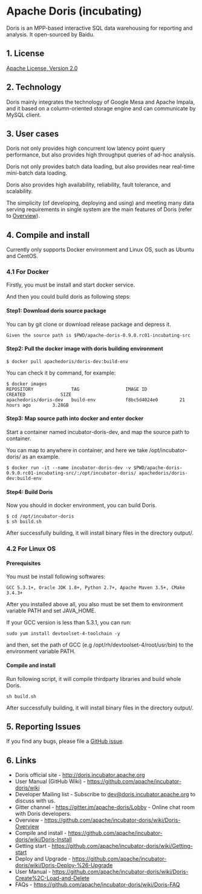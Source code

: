 # Apache Doris (incubating)

Doris is an MPP-based interactive SQL data warehousing for reporting and analysis. It open-sourced by Baidu. 

## 1. License

[Apache License, Version 2.0](http://www.apache.org/licenses/LICENSE-2.0)

## 2. Technology
Doris mainly integrates the technology of Google Mesa and Apache Impala, and it based on a column-oriented storage engine and can communicate by MySQL client.

## 3. User cases
Doris not only provides high concurrent low latency point query performance, but also provides high throughput queries of ad-hoc analysis. 

Doris not only provides batch data loading, but also provides near real-time mini-batch data loading. 

Doris also provides high availability, reliability, fault tolerance, and scalability. 

The simplicity (of developing, deploying and using) and meeting many data serving requirements in single system are the main features of Doris (refer to [Overview](https://github.com/apache/incubator-doris/wiki/Doris-Overview)).

## 4. Compile and install

Currently only supports Docker environment and Linux OS, such as Ubuntu and CentOS.

### 4.1 For Docker 

Firstly, you must be install and start docker service.

And then you could build doris as following steps:

#### Step1: Download doris source package
You can by git clone or download release package and depress it.

```
Given the source path is $PWD/apache-doris-0.9.0.rc01-incubating-src
```

#### Step2: Pull the docker image with doris building environment

```
$ docker pull apachedoris/doris-dev:build-env
```

You can check it by command, for example:

```
$ docker images
REPOSITORY              TAG                 IMAGE ID            CREATED             SIZE
apachedoris/doris-dev   build-env           f8bc5d4024e0        21 hours ago        3.28GB
```

#### Step3: Map source path into docker and enter docker
Start a container named incubator-doris-dev, and map the source path to container.

You can map to anywhere in container, and here we take /opt/incubator-doris/ as an example.

```
$ docker run -it --name incubator-doris-dev -v $PWD/apache-doris-0.9.0.rc01-incubating-src/:/opt/incubator-doris/ apachedoris/doris-dev:build-env
```

#### Step4: Build Doris
Now you should in docker environment, you can build Doris.

```
$ cd /opt/incubator-doris
$ sh build.sh
```
After successfully building, it will install binary files in the directory output/.

### 4.2 For Linux OS

#### Prerequisites

You must be install following softwares:

```
GCC 5.3.1+, Oracle JDK 1.8+, Python 2.7+, Apache Maven 3.5+, CMake 3.4.3+
```

After you installed above all, you also must be set them to environment variable PATH and set JAVA_HOME.

If your GCC version is less than 5.3.1, you can run:

```
sudo yum install devtoolset-4-toolchain -y
```

and then, set the path of GCC (e.g /opt/rh/devtoolset-4/root/usr/bin) to the environment variable PATH.

#### Compile and install

Run following script, it will compile thirdparty libraries and build whole Doris.

```
sh build.sh
```

After successfully building, it will install binary files in the directory output/.

## 5. Reporting Issues

If you find any bugs, please file a [GitHub issue](https://github.com/apache/incubator-doris/issues).

## 6. Links

* Doris official site - <http://doris.incubator.apache.org>
* User Manual (GitHub Wiki) - <https://github.com/apache/incubator-doris/wiki>
* Developer Mailing list - Subscribe to <dev@doris.incubator.apache.org> to discuss with us.
* Gitter channel - <https://gitter.im/apache-doris/Lobby> - Online chat room with Doris developers.
* Overview - <https://github.com/apache/incubator-doris/wiki/Doris-Overview>
* Compile and install - <https://github.com/apache/incubator-doris/wiki/Doris-Install>
* Getting start - <https://github.com/apache/incubator-doris/wiki/Getting-start>
* Deploy and Upgrade - <https://github.com/apache/incubator-doris/wiki/Doris-Deploy-%26-Upgrade>
* User Manual - <https://github.com/apache/incubator-doris/wiki/Doris-Create%2C-Load-and-Delete>
* FAQs - <https://github.com/apache/incubator-doris/wiki/Doris-FAQ>
